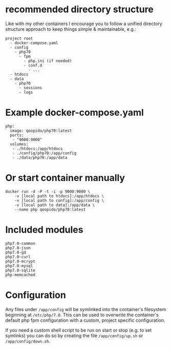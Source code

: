 # recommended directory structure #
Like with my other containers I encourage you to follow a unified directory structure approach to keep things simple & maintainable, e.g.:

```
project root
  - docker-compose.yaml
  - config
    - php70
      - fpm
        - php.ini (if needed)
        - conf.d
          - ...
  - htdocs
  - data
    - php70
      - sessions
      - logs
```

# Example docker-compose.yaml #
```
php:
  image: qoopido/php70:latest
  ports:
   - "9000:9000"
  volumes:
   - ./htdocs:/app/htdocs
   - ./config/php70:/app/config
   - ./data/php70:/app/data
```

# Or start container manually #
```
docker run -d -P -t -i -p 9000:9000 \
	-v [local path to htdocs]:/app/htdocs \
    -v [local path to config]:/app/config \
    -v [local path to data]:/app/data \
	--name php qoopido/php70:latest
```

# Included modules #
```
php7.0-common
php7.0-json
php7.0-gd
php7.0-curl
php7.0-mcrypt
php7.0-mysql
php7.0-sqlite
php-memcached
```

# Configuration #
Any files under ```/app/config``` will be symlinked into the container's filesystem beginning at ```/etc/php/7.0```. This can be used to overwrite the container's default php fpm configuration with a custom, project specific configuration.

If you need a custom shell script to be run on start or stop (e.g. to set symlinks) you can do so by creating the file ```/app/config/up.sh``` or ```/app/config/down.sh```.